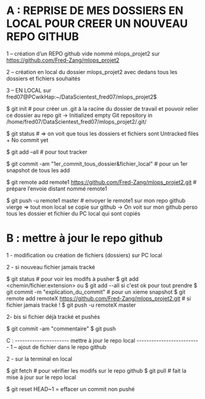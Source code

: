 # A : REPRISE DE MES DOSSIERS EN LOCAL POUR CREER UN NOUVEAU REPO GITHUB

1 – création d’un REPO github vide nommé mlops_projet2 sur https://github.com/Fred-Zang/mlops_projet2

2 – création en local du dossier mlops_projet2 avec dedans tous les dossiers et fichiers souhaités

3 – EN LOCAL sur   fred07@PCwikHap:~/DataScientest_fred07/mlops_projet2$

$ git init  # pour créer un .git à la racine du dossier de travail et pouvoir relier ce dossier au repo git
->	Initialized empty Git repository in /home/fred07/DataScientest_fred07/mlops_projet2/.git/

$ git status # => on voit que tous les dossiers et fichiers sont Untracked files + No commit yet

$ git add –all  # pour tout tracker

$ git commit -am "1er_commit_tous_dossier&fichier_local"  # pour un 1er snapshot de tous les add

$ git remote add remote1 https://github.com/Fred-Zang/mlops_projet2.git   # prépare l’envoie distant nommé remote1

$ git push -u remote1 master  # envoyer le remote1 sur mon repo github vierge => tout mon local se copie sur github
->	On voit sur mon github perso tous les dossier et fichier du PC local qui sont copiés

# B : mettre à jour le repo github 

1 - modification ou création de fichiers (dossiers) sur PC local

2 - si nouveau fichier jamais tracké

$ git status # pour voir les modifs à pusher $ git add <chemin/fichier.extension> ou $ git add --all si c'est ok pour tout prendre $ git commit -m "explication_du_commit" # pour un xieme snapshot $ git remote add remoteX https://github.com/Fred-Zang/mlops_projet2.git # si fichier jamais tracké ! $ git push -u remoteX master

2- bis si fichier déjà tracké et pushés

$ git commit -am "commentaire" $ git push

C : ---------------------- mettre à jour le repo local --------------------------
1 – ajout de fichier dans le repo github

2 - sur la terminal en local

$ git fetch # pour vérifier les modifs sur le repo github $ git pull # fait la mise à jour sur le repo local

$ git reset HEAD~1 = effacer un commit non pushé